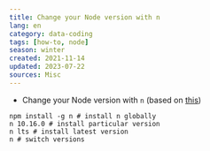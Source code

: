 ```yaml
---
title: Change your Node version with n
lang: en 
category: data-coding
tags: [how-to, node]
season: winter
created: 2021-11-14
updated: 2023-07-22
sources: Misc
---
```


- Change your Node version with `n` (based on [this](https://aurooba.com/switch-node-js-version))
```shell
npm install -g n # install n globally
n 10.16.0 # install particular version
n lts # install latest version
n # switch versions
```